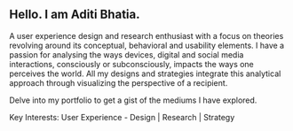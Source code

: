 ## Hello. I am Aditi Bhatia.

A user experience design and research enthusiast with a focus on theories revolving around its conceptual, behavioral and usability elements. I have a passion for analysing the ways devices, digital and social media interactions, consciously or subconsciously, impacts the ways one perceives the world. All my designs and strategies integrate this analytical approach through visualizing the perspective of a recipient.

Delve into my portfolio to get a gist of the mediums I have explored.

Key Interests: User Experience - Design | Research | Strategy
